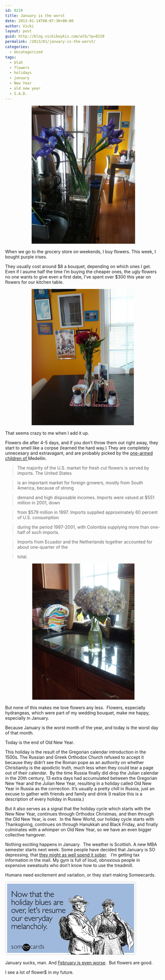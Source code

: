 ```yaml
---
id: 8210
title: January is the worst
date: 2013-01-14T08:07:30+00:00
author: Vicki
layout: post
guid: http://blog.vickiboykis.com/wlb/?p=8210
permalink: /2013/01/january-is-the-worst/
categories:
  - Uncategorized
tags:
  - blah
  - flowers
  - holidays
  - january
  - New Year
  - old new year
  - S.A.D.
---
```

<p style="text-align: center;">
   <a href="http://blog.vickiboykis.com/wlb/2013/01/january-is-the-worst/img_20130112_135918/" rel="attachment wp-att-8212"><img class="aligncenter  wp-image-8212" alt="IMG_20130112_135918" src="https://raw.githubusercontent.com/veekaybee/wlb/gh-pages/assets/images/2013/01/IMG_20130112_135918.jpg" width="336" height="448" /></a>
</p>

When we go to the grocery store on weekends, I buy flowers. This week, I bought purple irises.

They usually cost around $8 a bouquet, depending on which ones I get. Even if I asume half the time I&#8217;m buying the cheaper ones, the ugly flowers no one wants to give even a first date, I&#8217;ve spent over $300 this year on flowers for our kitchen table.

<!--more-->

<p style="text-align: center;">
  <a href="http://blog.vickiboykis.com/wlb/2013/01/january-is-the-worst/img_20120922_121945/" rel="attachment wp-att-8213"><img class="aligncenter  wp-image-8213" alt="IMG_20120922_121945" src="https://raw.githubusercontent.com/veekaybee/wlb/gh-pages/assets/images/2013/01/IMG_20120922_121945.jpg" width="332" height="442" /></a>
</p>

That seems crazy to me when I add it up.

Flowers die after 4-5 days, and if you don&#8217;t throw them out right away, they start to smell like a corpse (learned the hard way.) They are completely unnecesary and extravagant, and are probably picked by the <a href="http://www.usitc.gov/publications/332/pub3580.pdf" target="_blank">one-armed children of </a>Medellin.

> The majority of the U.S. market for fresh cut flowers is served by imports. The United States
  
> is an important market for foreign growers, mostly from South America, because of strong
  
> demand and high disposable incomes. Imports were valued at $551 million in 2001, down
  
> from $579 million in 1997. Imports supplied approximately 60 percent of U.S. consumption
  
> during the period 1997-2001, with Colombia supplying more than one-half of such imports.
  
> Imports from Ecuador and the Netherlands together accounted for about one-quarter of the
  
> total.

<p style="text-align: center;">
   <a href="http://blog.vickiboykis.com/wlb/2013/01/january-is-the-worst/img_20120811_093046/" rel="attachment wp-att-8214"><img class="aligncenter  wp-image-8214" alt="IMG_20120811_093046" src="https://raw.githubusercontent.com/veekaybee/wlb/gh-pages/assets/images/2013/01/IMG_20120811_093046.jpg" width="332" height="442" /></a>
</p>

But none of this makes me love flowers any less.  Flowers, especially hydrangeas, which were part of my wedding bouquet, make me happy, especially in January.

Because January is the worst month of the year, and today is the worst day of that month.

Today is the end of Old New Year.

This holiday is the result of the Gregorian calendar introduction in the 1500s. The Russian and Greek Orthodox Church refused to accept it because they didn&#8217;t see the Roman pope as an authority on whether Christianity is the apodictic truth, much less when they could tear a page out of their calendar.  By the time Russia finally did drop the Julian calendar in the 20th century, 13 extra days had accumulated between the Gregorian New Year and the Julian New Year, resulting in a holiday called Old New Year in Russia as the correction. It&#8217;s usually a pretty chill in Russia, just an excuse to gather with friends and family and drink (I realize this is a description of every holiday in Russia.)

But it also serves as a signal that the holiday cycle which starts with the New New Year, continues through Orthodox Christmas, and then through the Old New Year, is over.  In the New World, our holiday cycle starts with Thanksgiving, continues on through Hanukkah and Black Friday, and finally culminates with a whimper on Old New Year, so we have an even bigger collective hangover.

Nothing exciting happens in January.  The weather is Scottish. A new MBA semester starts next week. Some people have decided that January is SO depressing, that <a href="http://thehairpin.com/2013/01/drynuary-what-and-why" target="_blank">they might as well spend it sober</a>.   I&#8217;m getting tax information in the mail. My gym is full of loud, obnoxious people in expensive sweatsuits who don&#8217;t know how to use the treadmill.

Humans need excitement and variation, or they start making Someecards.

<a href="http://blog.vickiboykis.com/wlb/2013/01/january-is-the-worst/holiday-blues-over-resume-new-years-ecard-someecards/" rel="attachment wp-att-8215"><img class="aligncenter size-full wp-image-8215" alt="holiday-blues-over-resume-new-years-ecard-someecards" src="https://raw.githubusercontent.com/veekaybee/wlb/gh-pages/assets/images/2013/01/holiday-blues-over-resume-new-years-ecard-someecards.jpg" width="425" height="237" /></a>

January sucks, man. And <a href="http://blog.vickiboykis.com/wlb/2011/02/weather-update-winter-still-wintering-being-bleak/" target="_blank">February is even worse</a>.  But flowers are good.

I see a lot of flower$ in my future.